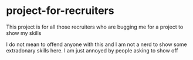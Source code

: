 # project-for-recruiters
This project is for all those recruiters who are bugging me for a project to show my skills

I do not mean to offend anyone with this and I am not a nerd to show some extradonary skills here. I am just annoyed by people asking to show off
